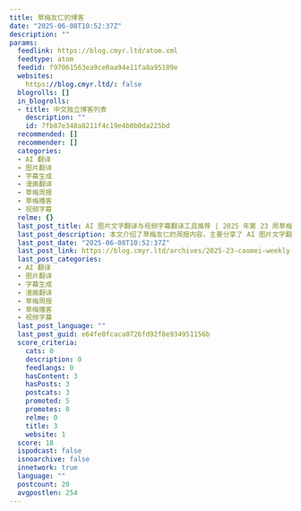 ```yaml
---
title: 草梅友仁的博客
date: "2025-06-08T10:52:37Z"
description: ""
params:
  feedlink: https://blog.cmyr.ltd/atom.xml
  feedtype: atom
  feedid: f97061563ea9ce0aa94e11fa8a95189e
  websites:
    https://blog.cmyr.ltd/: false
  blogrolls: []
  in_blogrolls:
  - title: 中文独立博客列表
    description: ""
    id: 7fb87e348a8211f4c19e4b0b0da225bd
  recommended: []
  recommender: []
  categories:
  - AI 翻译
  - 图片翻译
  - 字幕生成
  - 漫画翻译
  - 草梅周报
  - 草梅播客
  - 视频字幕
  relme: {}
  last_post_title: AI 图片文字翻译与视频字幕翻译工具推荐 | 2025 年第 23 周草梅周报
  last_post_description: 本文介绍了草梅友仁的周报内容，主要分享了 AI 图片文字翻译和视频字幕翻译的相关工具。 在图片翻译方面，推荐了 manga-image-translator、BallonsTranslator
  last_post_date: "2025-06-08T10:52:37Z"
  last_post_link: https://blog.cmyr.ltd/archives/2025-23-caomei-weekly-ai-image-video-translation-tools.html
  last_post_categories:
  - AI 翻译
  - 图片翻译
  - 字幕生成
  - 漫画翻译
  - 草梅周报
  - 草梅播客
  - 视频字幕
  last_post_language: ""
  last_post_guid: e64fe0fcaca0726fd92f8e934951156b
  score_criteria:
    cats: 0
    description: 0
    feedlangs: 0
    hasContent: 3
    hasPosts: 3
    postcats: 3
    promoted: 5
    promotes: 0
    relme: 0
    title: 3
    website: 1
  score: 18
  ispodcast: false
  isnoarchive: false
  innetwork: true
  language: ""
  postcount: 20
  avgpostlen: 254
---
```

